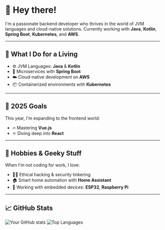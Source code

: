 # 👋 Hey there!

I'm a passionate backend developer who thrives in the world of JVM languages and cloud-native solutions. Currently working with **Java**, **Kotlin**, **Spring Boot**, **Kubernetes**, and **AWS**.

---

## 💼 What I Do for a Living
- ⚙️ JVM Languages: **Java** & **Kotlin**
- 🚀 Microservices with **Spring Boot**
- ☁️ Cloud-native development on **AWS**
- 📦 Containerized environments with **Kubernetes**

---

## 🎯 2025 Goals
This year, I'm expanding to the frontend world:

- 🔥 Mastering **Vue.js**
- ⚛️ Diving deep into **React**

---

## 🧠 Hobbies & Geeky Stuff
When I'm not coding for work, I love:

- 🧑‍💻 Ethical hacking & security tinkering
- 🏠 Smart home automation with **Home Assistant**
- 📡 Working with embedded devices: **ESP32**, **Raspberry Pi**

---

## 📈 GitHub Stats

![Your GitHub stats](https://github-readme-stats.vercel.app/api?username=your-github-username&show_icons=true&theme=tokyonight)
![Top Languages](https://github-readme-stats.vercel.app/api/top-langs/?username=your-github-username&layout=compact&theme=tokyonight)
